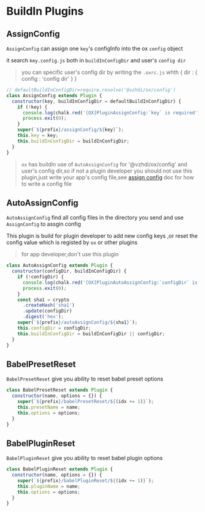 # BuildIn Plugins

## AssignConfig

`AssignConfig` can assign one `key`'s configInfo into the ox `config` object

it search `key.config.js` both in `buildInConfigDir` and user's `config dir`

> you can specific user's config dir by writing the `.oxrc.js` whth { dir : { config : 'config dir' } }

```js
// defaultBuildInConfigDir=require.resolve('@vzhdi/ox/config')
class AssignConfig extends Plugin {
  constructor(key, buildInConfigDir = defaultBuildInConfigDir) {
    if (!key) {
      console.log(chalk.red('[OX]PluginAssignConfig:`key` is required'));
      process.exit(0);
    }
    super(`${prefix}/assignConfig/${key}`);
    this.key = key;
    this.buildInConfigDir = buildInConfigDir;
  }
}
```

> `ox` has buildIn use of `AutoAssignConfig` for '@vzhdi/ox/config' and user's config dir,so if not a plugin developer you should not use this plugin,just write your app's config file,see [assign config](./assign-config.md) doc for how to write a config file

## AutoAssignConfig

`AutoAssignConfig` find all config files in the directory you send and use `AssignConfig` to assgin config

This plugin is build for plugin developer to add new config keys ,or reset the config value which is registed by `ox` or other plugins

> for app developer,don't use this plugin

```js
class AutoAssignConfig extends Plugin {
  constructor(configDir, buildInConfigDir) {
    if (!configDir) {
      console.log(chalk.red('[OX]PluginAutoAssignConfig:`configDir` is required'));
      process.exit(0);
    }
    const sha1 = crypto
      .createHash('sha1')
      .update(configDir)
      .digest('hex');
    super(`${prefix}/autoAssignConfig/${sha1}`);
    this.configDir = configDir;
    this.buildInConfigDir = buildInConfigDir || configDir;
  }
}
```

## BabelPresetReset

`BabelPresetReset` give you ability to reset babel preset options

```js
class BabelPresetReset extends Plugin {
  constructor(name, options = {}) {
    super(`${prefix}/babelPresetReset/${(idx += 1)}`);
    this.presetName = name;
    this.options = options;
  }
}
```

## BabelPluginReset

`BabelPluginReset` give you ability to reset babel plugin options

```js
class BabelPluginReset extends Plugin {
  constructor(name, options = {}) {
    super(`${prefix}/babelPluginReset/${(idx += 1)}`);
    this.pluginName = name;
    this.options = options;
  }
}
```
